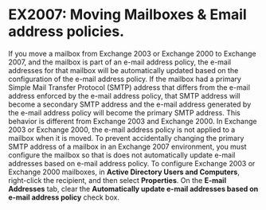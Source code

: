 # EX2007: Moving Mailboxes & Email address policies.

If you move a mailbox from Exchange 2003 or Exchange 2000 to Exchange 2007, and the mailbox is part of an e-mail address policy, the e-mail addresses for that mailbox will be automatically updated based on the configuration of the e-mail address policy. If the mailbox had a primary Simple Mail Transfer Protocol (SMTP) address that differs from the e-mail address enforced by the e-mail address policy, that SMTP address will become a secondary SMTP address and the e-mail address generated by the e-mail address policy will become the primary SMTP address. This behavior is different from Exchange 2003 and Exchange 2000. In Exchange 2003 or Exchange 2000, the e-mail address policy is not applied to a mailbox when it is moved. To prevent accidentally changing the primary SMTP address of a mailbox in an Exchange 2007 environment, you must configure the mailbox so that is does not automatically update e-mail addresses based on e-mail address policy. To configure Exchange 2003 or Exchange 2000 mailboxes, in **Active Directory Users and Computers**, right-click the recipient, and then select **Properties**. On the **E-mail Addresses** tab, clear the **Automatically update e-mail addresses based on e-mail address policy** check box.
